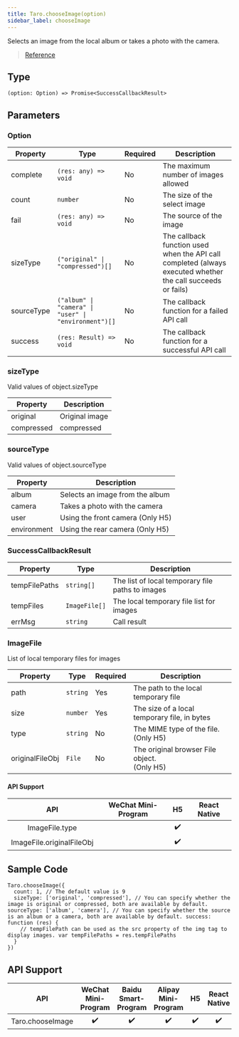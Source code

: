 ```yaml
---
title: Taro.chooseImage(option)
sidebar_label: chooseImage
---
```


Selects an image from the local album or takes a photo with the camera.

> [Reference](https://developers.weixin.qq.com/miniprogram/dev/api/media/image/wx.chooseImage.html)

## Type

```tsx
(option: Option) => Promise<SuccessCallbackResult>
```

## Parameters

### Option

<table>
  <thead>
    <tr>
      <th>Property</th>
      <th>Type</th>
      <th style={{ textAlign: "center"}}>Required</th>
      <th>Description</th>
    </tr>
  </thead>
  <tbody>
    <tr>
      <td>complete</td>
      <td><code>(res: any) =&gt; void</code></td>
      <td style={{ textAlign: "center"}}>No</td>
      <td>The maximum number of images allowed</td>
    </tr>
    <tr>
      <td>count</td>
      <td><code>number</code></td>
      <td style={{ textAlign: "center"}}>No</td>
      <td>The size of the select image</td>
    </tr>
    <tr>
      <td>fail</td>
      <td><code>(res: any) =&gt; void</code></td>
      <td style={{ textAlign: "center"}}>No</td>
      <td>The source of the image</td>
    </tr>
    <tr>
      <td>sizeType</td>
      <td><code>(&quot;original&quot; | &quot;compressed&quot;)[]</code></td>
      <td style={{ textAlign: "center"}}>No</td>
      <td>The callback function used when the API call completed (always executed whether the call succeeds or fails)</td>
    </tr>
    <tr>
      <td>sourceType</td>
      <td><code>(&quot;album&quot; | &quot;camera&quot; | &quot;user&quot; | &quot;environment&quot;)[]</code></td>
      <td style={{ textAlign: "center"}}>No</td>
      <td>The callback function for a failed API call</td>
    </tr>
    <tr>
      <td>success</td>
      <td><code>(res: Result) =&gt; void</code></td>
      <td style={{ textAlign: "center"}}>No</td>
      <td>The callback function for a successful API call</td>
    </tr>
  </tbody>
</table>

### sizeType

Valid values of object.sizeType

<table>
  <thead>
    <tr>
      <th>Property</th>
      <th>Description</th>
    </tr>
  </thead>
  <tbody>
    <tr>
      <td>original</td>
      <td>Original image</td>
    </tr>
    <tr>
      <td>compressed</td>
      <td>compressed</td>
    </tr>
  </tbody>
</table>

### sourceType

Valid values of object.sourceType

<table>
  <thead>
    <tr>
      <th>Property</th>
      <th>Description</th>
    </tr>
  </thead>
  <tbody>
    <tr>
      <td>album</td>
      <td>Selects an image from the album</td>
    </tr>
    <tr>
      <td>camera</td>
      <td>Takes a photo with the camera</td>
    </tr>
    <tr>
      <td>user</td>
      <td>Using the front camera (Only H5)</td>
    </tr>
    <tr>
      <td>environment</td>
      <td>Using the rear camera (Only H5)</td>
    </tr>
  </tbody>
</table>

### SuccessCallbackResult

<table>
  <thead>
    <tr>
      <th>Property</th>
      <th>Type</th>
      <th>Description</th>
    </tr>
  </thead>
  <tbody>
    <tr>
      <td>tempFilePaths</td>
      <td><code>string[]</code></td>
      <td>The list of local temporary file paths to images</td>
    </tr>
    <tr>
      <td>tempFiles</td>
      <td><code>ImageFile[]</code></td>
      <td>The local temporary file list for images</td>
    </tr>
    <tr>
      <td>errMsg</td>
      <td><code>string</code></td>
      <td>Call result</td>
    </tr>
  </tbody>
</table>

### ImageFile

List of local temporary files for images

<table>
  <thead>
    <tr>
      <th>Property</th>
      <th>Type</th>
      <th style={{ textAlign: "center"}}>Required</th>
      <th>Description</th>
    </tr>
  </thead>
  <tbody>
    <tr>
      <td>path</td>
      <td><code>string</code></td>
      <td style={{ textAlign: "center"}}>Yes</td>
      <td>The path to the local temporary file</td>
    </tr>
    <tr>
      <td>size</td>
      <td><code>number</code></td>
      <td style={{ textAlign: "center"}}>Yes</td>
      <td>The size of a local temporary file, in bytes</td>
    </tr>
    <tr>
      <td>type</td>
      <td><code>string</code></td>
      <td style={{ textAlign: "center"}}>No</td>
      <td>The MIME type of the file.<br />(Only H5)</td>
    </tr>
    <tr>
      <td>originalFileObj</td>
      <td><code>File</code></td>
      <td style={{ textAlign: "center"}}>No</td>
      <td>The original browser File object.<br />(Only H5)</td>
    </tr>
  </tbody>
</table>

#### API Support

|            API            | WeChat Mini-Program | H5 | React Native |
|:-------------------------:|:-------------------:|:--:|:------------:|
|      ImageFile.type       |                     | ✔️ |              |
| ImageFile.originalFileObj |                     | ✔️ |              |

## Sample Code

```tsx
Taro.chooseImage({
  count: 1, // The default value is 9
  sizeType: ['original', 'compressed'], // You can specify whether the image is original or compressed, both are available by default. sourceType: ['album', 'camera'], // You can specify whether the source is an album or a camera, both are available by default. success: function (res) {
    // tempFilePath can be used as the src property of the img tag to display images. var tempFilePaths = res.tempFilePaths
  }
})
```

## API Support

|       API        | WeChat Mini-Program | Baidu Smart-Program | Alipay Mini-Program | H5 | React Native |
|:----------------:|:-------------------:|:-------------------:|:-------------------:|:--:|:------------:|
| Taro.chooseImage |         ✔️          |         ✔️          |         ✔️          | ✔️ |      ✔️      |
